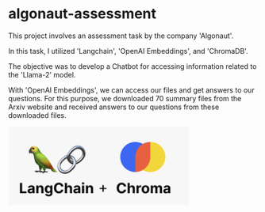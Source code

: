 # algonaut-assessment

This project involves an assessment task by the company 'Algonaut'. 

In this task, I utilized 'Langchain', 'OpenAI Embeddings', and 'ChromaDB'.

The objective was to develop a Chatbot for accessing information related to the 'Llama-2' model. 

With 'OpenAI Embeddings', we can access our files and get answers to our questions. 
For this purpose, we downloaded 70 summary files from the Arxiv website and received answers to our questions from these downloaded files.

![Langchain-ChromaDB](https://github.com/veyselaytekin1/algonaut-assessment/blob/main/Langchain-Chromadb.png)

